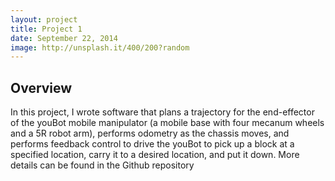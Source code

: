 ```yaml
---
layout: project
title: Project 1
date: September 22, 2014
image: http://unsplash.it/400/200?random
---
```


## Overview
In this project, I wrote software that plans a trajectory for the end-effector of the youBot mobile manipulator (a mobile base with four mecanum wheels and a 5R robot arm), performs odometry as the chassis moves, and performs feedback control to drive the youBot to pick up a block at a specified location, carry it to a desired location, and put it down. More details can be found in the Github repository
